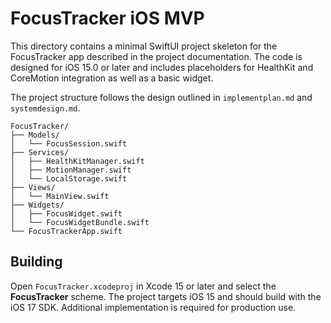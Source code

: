# FocusTracker iOS MVP

This directory contains a minimal SwiftUI project skeleton for the FocusTracker app described in the project documentation. The code is designed for iOS 15.0 or later and includes placeholders for HealthKit and CoreMotion integration as well as a basic widget.

The project structure follows the design outlined in `implementplan.md` and `systemdesign.md`.

```
FocusTracker/
├── Models/
│   └── FocusSession.swift
├── Services/
│   ├── HealthKitManager.swift
│   ├── MotionManager.swift
│   └── LocalStorage.swift
├── Views/
│   └── MainView.swift
├── Widgets/
│   ├── FocusWidget.swift
│   └── FocusWidgetBundle.swift
└── FocusTrackerApp.swift
```

## Building

Open `FocusTracker.xcodeproj` in Xcode 15 or later and select the **FocusTracker**
scheme. The project targets iOS 15 and should build with the iOS 17 SDK.
Additional implementation is required for production use.

